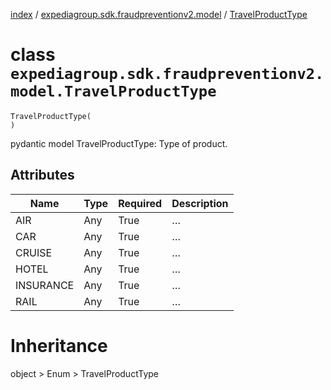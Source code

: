 [index](index.md) /
[expediagroup.sdk.fraudpreventionv2.model](expediagroup.sdk.fraudpreventionv2.model.md)
/ [TravelProductType](TravelProductType.md)

# class `expediagroup.sdk.fraudpreventionv2.model.TravelProductType`

```
TravelProductType(
)
```

pydantic model TravelProductType: Type of product.

## Attributes

| Name      | Type | Required | Description |
| --------- | ---- | -------- | ----------- |
| AIR       | Any  | True     | …           |
| CAR       | Any  | True     | …           |
| CRUISE    | Any  | True     | …           |
| HOTEL     | Any  | True     | …           |
| INSURANCE | Any  | True     | …           |
| RAIL      | Any  | True     | …           |

# Inheritance

object > Enum > TravelProductType
